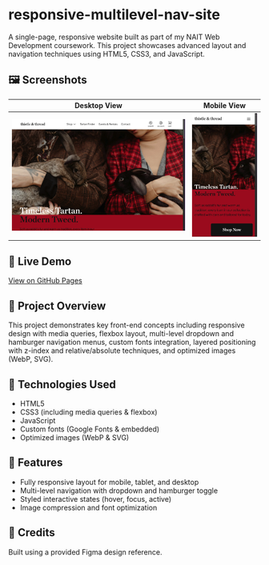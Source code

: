 # responsive-multilevel-nav-site
A single-page, responsive website built as part of my NAIT Web Development coursework. This project showcases advanced layout and navigation techniques using HTML5, CSS3, and JavaScript.

## 🖼️ Screenshots

| Desktop View | Mobile View |
|--------------|-------------|
| <img src="img/screenshots/desktop-preview.png" width="600"/> | <img src="img/screenshots/mobile-preview.png" width="204"/> |

## 🚀 Live Demo

[View on GitHub Pages](https://tsohnle95.github.io/responsive-multilevel-nav-site/)

## 🧵 Project Overview

This project demonstrates key front-end concepts including responsive design with media queries, flexbox layout, multi-level dropdown and hamburger navigation menus, custom fonts integration, layered positioning with z-index and relative/absolute techniques, and optimized images (WebP, SVG).

## 🔧 Technologies Used

- HTML5  
- CSS3 (including media queries & flexbox)  
- JavaScript  
- Custom fonts (Google Fonts & embedded)  
- Optimized images (WebP & SVG)  

## 📄 Features

- Fully responsive layout for mobile, tablet, and desktop  
- Multi-level navigation with dropdown and hamburger toggle  
- Styled interactive states (hover, focus, active)  
- Image compression and font optimization  

## 📝 Credits

Built using a provided Figma design reference.
